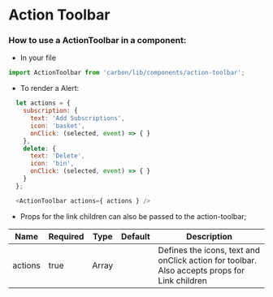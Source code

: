 # Action Toolbar

### How to use a ActionToolbar in a component:

* In your file

```javascript
import ActionToolbar from 'carbon/lib/components/action-toolbar';
```

*  To render a Alert:

```javascript
  let actions = {
    subscription: {
      text: 'Add Subscriptions',
      icon: 'basket',
      onClick: (selected, event) => { }
    },
    delete: {
      text: 'Delete',
      icon: 'bin',
      onClick: (selected, event) => { }
    }
  };

  <ActionToolbar actions={ actions } />
```

* Props for the link children can also be passed to the action-toolbar;

| Name          | Required    | Type           | Default       | Description   |
| ------------- | ----------- | ------------- | ------------- | -------------  |
| actions       | true       | Array         |               | Defines the icons, text and onClick action for toolbar. Also accepts props for Link children |
